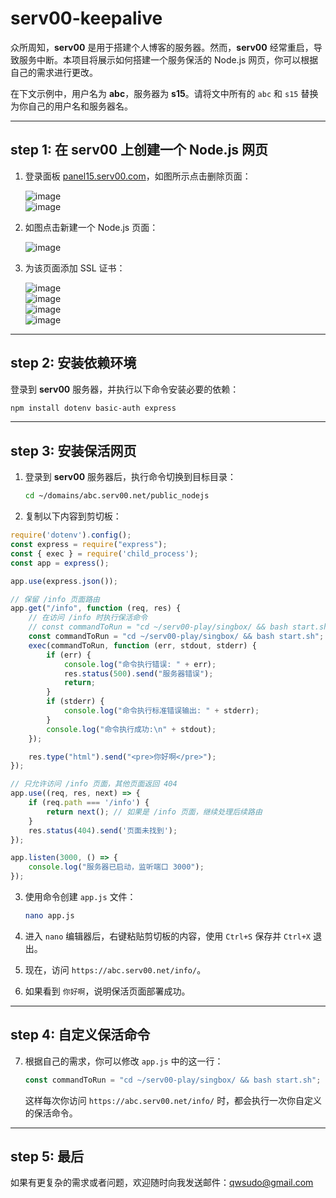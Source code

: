 # serv00-keepalive

众所周知，**serv00** 是用于搭建个人博客的服务器。然而，**serv00** 经常重启，导致服务中断。本项目将展示如何搭建一个服务保活的 Node.js 网页，你可以根据自己的需求进行更改。

在下文示例中，用户名为 **abc**，服务器为 **s15**。请将文中所有的 `abc` 和 `s15` 替换为你自己的用户名和服务器名。

---

## step 1: 在 serv00 上创建一个 Node.js 网页

1. 登录面板 [panel15.serv00.com](http://panel15.serv00.com)，如图所示点击删除页面：
   
   ![image](https://github.com/user-attachments/assets/3bba8939-3284-4d75-9f3f-4a068655100d)  
   ![image](https://github.com/user-attachments/assets/66d6b79c-2e5a-4d66-8cb8-1ffda62a158d)

2. 如图点击新建一个 Node.js 页面：

   ![image](https://github.com/user-attachments/assets/f9fad0e3-00b3-4692-977b-13bee2e4b5ad)

3. 为该页面添加 SSL 证书：

   ![image](https://github.com/user-attachments/assets/d519549e-a8ea-480f-9bcb-ecfc7379240c)  
   ![image](https://github.com/user-attachments/assets/ee0eea93-d958-469c-9b6b-34510a0c2e1e)  
   ![image](https://github.com/user-attachments/assets/3a41e1d1-d55b-4273-aed1-12813f6a348e)  
   ![image](https://github.com/user-attachments/assets/ff049f3a-6c04-4155-b69d-ceeadde3fea7)

---

## step 2: 安装依赖环境

登录到 **serv00** 服务器，并执行以下命令安装必要的依赖：

```bash
npm install dotenv basic-auth express
```

---

## step 3: 安装保活网页

1. 登录到 **serv00** 服务器后，执行命令切换到目标目录：

   ```bash
   cd ~/domains/abc.serv00.net/public_nodejs
   ```

2. 复制以下内容到剪切板：

```js
require('dotenv').config();
const express = require("express");
const { exec } = require('child_process');
const app = express();

app.use(express.json());

// 保留 /info 页面路由
app.get("/info", function (req, res) {
    // 在访问 /info 时执行保活命令
    // const commandToRun = "cd ~/serv00-play/singbox/ && bash start.sh && cd ~/.nezha-dashboard/ && bash start.sh&";
    const commandToRun = "cd ~/serv00-play/singbox/ && bash start.sh";
    exec(commandToRun, function (err, stdout, stderr) {
        if (err) {
            console.log("命令执行错误: " + err);
            res.status(500).send("服务器错误");
            return;
        }
        if (stderr) {
            console.log("命令执行标准错误输出: " + stderr);
        }
        console.log("命令执行成功:\n" + stdout);
    });

    res.type("html").send("<pre>你好啊</pre>");
});

// 只允许访问 /info 页面，其他页面返回 404
app.use((req, res, next) => {
    if (req.path === '/info') {
        return next(); // 如果是 /info 页面，继续处理后续路由
    }
    res.status(404).send('页面未找到');
});

app.listen(3000, () => {
    console.log("服务器已启动，监听端口 3000");
});
```

3. 使用命令创建 `app.js` 文件：

   ```bash
   nano app.js
   ```

4. 进入 `nano` 编辑器后，右键粘贴剪切板的内容，使用 `Ctrl+S` 保存并 `Ctrl+X` 退出。

5. 现在，访问 `https://abc.serv00.net/info/`。

6. 如果看到 `你好啊`，说明保活页面部署成功。

---

## step 4: 自定义保活命令

7. 根据自己的需求，你可以修改 `app.js` 中的这一行：

   ```js
   const commandToRun = "cd ~/serv00-play/singbox/ && bash start.sh";
   ```

   这样每次你访问 `https://abc.serv00.net/info/` 时，都会执行一次你自定义的保活命令。

---

## step 5: 最后

如果有更复杂的需求或者问题，欢迎随时向我发送邮件：qwsudo@gmail.com
